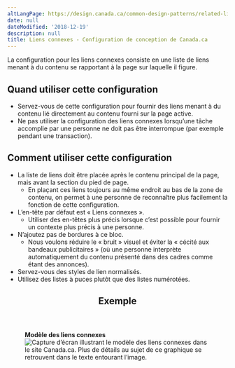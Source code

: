 ```yaml
---
altLangPage: https://design.canada.ca/common-design-patterns/related-links.html
date: null
dateModified: '2018-12-19'
description: null
title: Liens connexes - Configuration de conception de Canada.ca
---
```





<section>
 <p>
  La configuration pour les liens connexes consiste en une liste de liens menant à du contenu se rapportant à la page sur laquelle il figure.
 </p>
 <section>
  <h2>
   Quand utiliser cette configuration
  </h2>
  <ul>
   <li>
    Servez-vous de cette configuration pour fournir des liens menant à du contenu lié directement au contenu fourni sur la page active.
   </li>
   <li>
    Ne pas utiliser la configuration des liens connexes lorsqu’une tâche accomplie par une personne ne doit pas être interrompue (par exemple pendant une transaction).
   </li>
  </ul>
 </section>
 <section>
  <h2>
   Comment utiliser cette configuration
  </h2>
  <ul>
   <li>
    La liste de liens doit être placée après le contenu principal de la page, mais avant la section du pied de page.
    <ul>
     <li>
      En plaçant ces liens toujours au même endroit au bas de la zone de contenu, on permet à une personne de reconnaître plus facilement la fonction de cette configuration.
     </li>
    </ul>
   </li>
   <li>
    L’en-tête par défaut est « Liens connexes ».
    <ul>
     <li>
      Utiliser des en-têtes plus précis lorsque c’est possible pour fournir un contexte plus précis à une personne.
     </li>
    </ul>
   </li>
   <li>
    N’ajoutez pas de bordures à ce bloc.
    <ul>
     <li>
      Nous voulons réduire le « bruit » visuel et éviter la « cécité aux bandeaux publicitaires » (où une personne interprète automatiquement du contenu présenté dans des cadres comme étant des annonces).
     </li>
    </ul>
   </li>
   <li>
    Servez-vous des styles de lien normalisés.
   </li>
   <li>
    Utilisez des listes à puces plutôt que des listes numérotées.
   </li>
  </ul>
 </section>
 <section class="panel panel-primary">
  <header class="panel-heading">
   <h2 class="panel-title">
    Exemple
   </h2>
  </header>
  <div class="panel-body">
   <figure class="mrgn-bttm-sm">
    <figcaption class="text-center">
     <b>
      Modèle des liens connexes
     </b>
    </figcaption>
    <img alt="Capture d’écran illustrant le modèle des liens connexes dans le site Canada.ca. Plus de détails au sujet de ce graphique se retrouvent dans le texte entourant l’image." class="img-responsive center-block" src="https://www.canada.ca/content/dam/tbs-sct/images/government-communications/canada-content-style-guide/related-links-pattern-fra-02.jpg"/>
   </figure>
  </div>
 </section>
</section>




